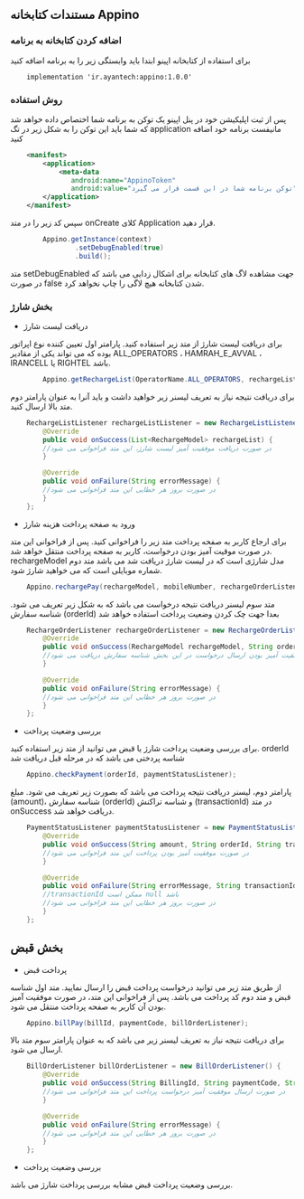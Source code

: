 ## مستندات کتابخانه Appino
### اضافه کردن کتابخانه به برنامه

برای استفاده از کتابخانه اپینو ابتدا باید وابستگی زیر را به برنامه اضافه کنید

```
    implementation 'ir.ayantech:appino:1.0.0'
```

### روش استفاده
پس از ثبت اپلیکیشن خود در پنل اپینو یک توکن به برنامه شما اختصاص داده خواهد شد که شما باید این توکن را به شکل زیر در تگ application مانیفست برنامه خود اضافه کنید

```xml
    <manifest>
        <application>
            <meta-data
               android:name="AppinoToken"
               android:value="توکن برنامه شما در این قسمت قرار می گیرد" />
        </application>
    </manifest>
```

سپس کد زیر را در متد onCreate کلای Application
قرار دهید.
```java
        Appino.getInstance(context)
                .setDebugEnabled(true)
                .build();
``` 
متد setDebugEnabled جهت مشاهده لاگ های کتابخانه برای اشکال زدایی می باشد که در صورت false شدن کتابخانه هیچ لاگی را چاپ نخواهد کرد.

### بخش شارژ
- دریافت لیست شارژ
 
برای دریافت لیست شارژ از متد زیر استفاده کنید.
پارامتر اول تعیین کننده نوع اپراتور بوده که می تواند یکی از مقادیر ALL_OPERATORS ، HAMRAH_E_AVVAL ، IRANCELL یا RIGHTEL باشد.
```java
        Appino.getRechargeList(OperatorName.ALL_OPERATORS, rechargeListListener);
```
برای دریافت نتیجه نیاز به تعریف لیسنر زیر خواهید داشت و باید آنرا به عنوان پارامتر دوم متد بالا ارسال کنید.
```java
    RechargeListListener rechargeListListener = new RechargeListListener() {
        @Override
        public void onSuccess(List<RechargeModel> rechargeList) {
        //در صورت دریافت موفقیت آمیز لیست شارژ، این متد فراخوانی می شود
        }

        @Override
        public void onFailure(String errorMessage) {
        //در صورت بروز هر خطایی این متد فراخوانی می شود
        }
    };
```

- ورود به صفحه پرداخت هزینه شارژ

برای ارجاع کاربر به صفحه پرداخت متد زیر را فراخوانی کنید. پس از فراخوانی این متد در صورت موقیت آمیز بودن درخواست، کاربر به صفحه پرداخت منتقل خواهد شد.
rechargeModel مدل شارژی است که در لیست شارژ دریافت شد می باشد
متد دوم شماره موبایلی است که می خواهید شارژ شود.
```java
    Appino.rechargePay(rechargeModel, mobileNumber, rechargeOrderListener);
```
متد سوم لیسنر دریافت نتیجه درخواست می باشد که به شکل زیر تعریف می شود.
شناسه سفارش (orderId) بعدا جهت چک کردن وضعیت پرداخت استفاده خواهد شد
```java
    RechargeOrderListener rechargeOrderListener = new RechargeOrderListener() {
        @Override
        public void onSuccess(RechargeModel rechargeModel, String orderId) {
        //در صورت موفقیت آمیز بودن ارسال درخواست در این بخش شناسه سفارش دریافت می شود
        }

        @Override
        public void onFailure(String errorMessage) {
        //در صورت بروز هر خطایی این متد فراخوانی می شود
        }
    };
```

- بررسی وضعیت پرداخت

برای بررسی وضعیت پرداخت شارژ یا قبض می توانید از متد زیر استفاده کنید. orderId شناسه پردختی می باشد که در مرحله قبل دریافت شد
```java
    Appino.checkPayment(orderId, paymentStatusListener);
```
پارامتر دوم، لیسنر دریافت نتیجه پرداخت می باشد که بصورت زیر تعریف می شود.
مبلغ (amount)، شناسه سفارش (orderId) و شناسه تراکنش (transactionId) در متد onSuccess دریافت خواهد شد. 
```java
    PaymentStatusListener paymentStatusListener = new PaymentStatusListener() {
        @Override
        public void onSuccess(String amount, String orderId, String transactionId) {
        //در صورت موفقیت آمیز بودن پرداخت این متد فراخوانی می شود
        }

        @Override
        public void onFailure(String errorMessage, String transactionId) {
        //transactionId ممکن است null باشد
        //در صورت بروز هر خطایی این متد فراخوانی می شود
        }
    };
``` 

## بخش قبض
- پرداخت قبض

از طریق متد زیر می توانید درخواست پرداخت قبض را ارسال نمایید. متد اول شناسه قبض و متد دوم کد پرداخت می باشد.
پس از فراخوانی این متد، در صورت موفقیت آمیز بودن آن کاربر به صفحه پرداخت منتقل می شود.
```java
    Appino.billPay(billId, paymentCode, billOrderListener);
```
برای دریافت نتیجه نیاز به تعریف لیسنر زیر می باشد که به عنوان پارامتر سوم متد بالا ارسال می شود.
```java
    BillOrderListener billOrderListener = new BillOrderListener() {
        @Override
        public void onSuccess(String BillingId, String paymentCode, String orderId) {
        //در صورت ارسال موفقیت آمیز درخواست پرداخت این متد فراخوانی می شود
        }

        @Override
        public void onFailure(String errorMessage) {
        //در صورت بروز هر خطایی این متد فراخوانی می شود
        }
    };

```

- بررسی وضعیت پرداخت

بررسی وضعیت پرداخت قبض مشابه بررسی پرداخت شارژ می باشد.
